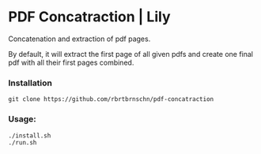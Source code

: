 # PDF Concatraction | Lily

Concatenation and extraction of pdf pages.

By default, it will extract the first page of all given pdfs
and create one final pdf with all their first pages combined.

### Installation

```
git clone https://github.com/rbrtbrnschn/pdf-concatraction
```

### Usage:

```
./install.sh
./run.sh
```
